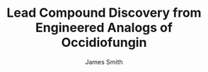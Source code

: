 ---
author: James Smith
funder: National Institutes of Health (US)
layout: grant
link:
- https://www.niaid.nih.gov/sites/default/files/R41-Smith-Application.pdf
- https://www.niaid.nih.gov/sites/default/files/R41-Smith-Summary-Statement.pdf
link_name:
- Proposal
- Summary Statement
program: R41, R42, R43, R44
status: funded
title: Lead Compound Discovery from Engineered Analogs of Occidiofungin
year: 2016
---